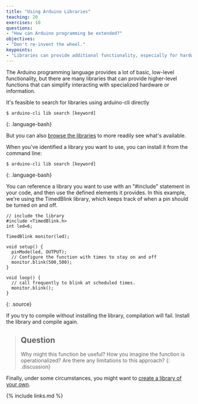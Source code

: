 ```yaml
---
title: "Using Arduino Libraries"
teaching: 20
exercises: 10
questions:
- "How can Arduino programming be extended?"
objectives:
- "Don't re-invent the wheel."
keypoints:
- "Libraries can provide additional functionality, especially for hardware, but also for functionality."
---
```


The Arduino programming language provides a lot of basic, low-level functionality, but there are many libraries that can provide higher-level functions that can simplify interacting with specialized hardware or information.

It's feasible to search for libraries using arduino-cli directly

~~~
$ arduino-cli lib search [keyword]
~~~
{: .language-bash}

But you can also [browse the libraries](https://www.arduinolibraries.info/) to more readily see what's available.

When you've identified a library you want to use, you can install it from the command line:

~~~
$ arduino-cli lib search [keyword]
~~~
{: .language-bash}

You can reference a library you want to use with an "#include" statement in your code, and then use the defined elements it provides. In this example, we're using the TimedBlink library, which keeps track of when a pin should be turned on and off.

~~~
// include the library
#include <TimedBlink.h>
int led=6;

TimedBlink monitor(led);

void setup() {
  pinMode(led, OUTPUT);
  // Configure the function with times to stay on and off
  monitor.blink(500,500);
}

void loop() {
  // call frequently to blink at scheduled times.
  monitor.blink();
}
~~~
{: .source}

If you try to compile without installing the library, compilation will fail. Install the library and compile again.

> ## Question
> Why might this function be useful? How you imagine the function is operationalized? Are there any limitations to this approach?
{: .discussion}

Finally, under some circumstances, you might want to [create a library of your own](https://www.arduino.cc/en/Hacking/LibraryTutorial).

{% include links.md %}
